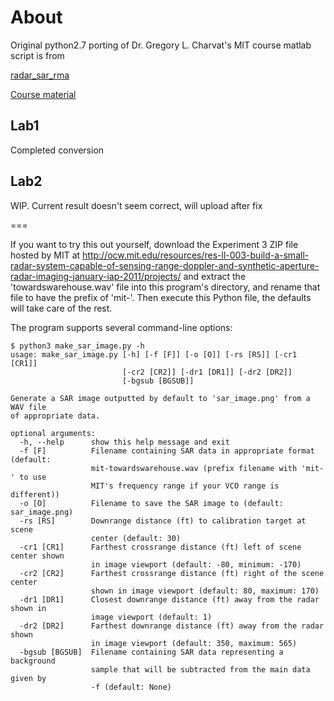 # About

Original python2.7 porting of Dr. Gregory L. Charvat's MIT course matlab script is from

[radar_sar_rma](https://github.com/Jach/radar_sar_rma)

[Course material](https://ocw.mit.edu/resources/res-ll-003-build-a-small-radar-system-capable-of-sensing-range-doppler-and-synthetic-aperture-radar-imaging-january-iap-2011/)

## Lab1

Completed conversion

## Lab2

WIP. Current result doesn't seem correct, will upload after fix


===

If you want to try this out yourself, download the Experiment 3 ZIP file
hosted by MIT at
http://ocw.mit.edu/resources/res-ll-003-build-a-small-radar-system-capable-of-sensing-range-doppler-and-synthetic-aperture-radar-imaging-january-iap-2011/projects/
and extract the 'towardswarehouse.wav' file into this program's directory,
and rename that file to have the prefix of 'mit-'. Then execute this Python
file, the defaults will take care of the rest.

The program supports several command-line options:
```
$ python3 make_sar_image.py -h
usage: make_sar_image.py [-h] [-f [F]] [-o [O]] [-rs [RS]] [-cr1 [CR1]]
                         [-cr2 [CR2]] [-dr1 [DR1]] [-dr2 [DR2]]
                         [-bgsub [BGSUB]]

Generate a SAR image outputted by default to 'sar_image.png' from a WAV file
of appropriate data.

optional arguments:
  -h, --help      show this help message and exit
  -f [F]          Filename containing SAR data in appropriate format (default:
                  mit-towardswarehouse.wav (prefix filename with 'mit-' to use
                  MIT's frequency range if your VCO range is different))
  -o [O]          Filename to save the SAR image to (default: sar_image.png)
  -rs [RS]        Downrange distance (ft) to calibration target at scene
                  center (default: 30)
  -cr1 [CR1]      Farthest crossrange distance (ft) left of scene center shown
                  in image viewport (default: -80, minimum: -170)
  -cr2 [CR2]      Farthest crossrange distance (ft) right of the scene center
                  shown in image viewport (default: 80, maximum: 170)
  -dr1 [DR1]      Closest downrange distance (ft) away from the radar shown in
                  image viewport (default: 1)
  -dr2 [DR2]      Farthest downrange distance (ft) away from the radar shown
                  in image viewport (default: 350, maximum: 565)
  -bgsub [BGSUB]  Filename containing SAR data representing a background
                  sample that will be subtracted from the main data given by
                  -f (default: None)

```

